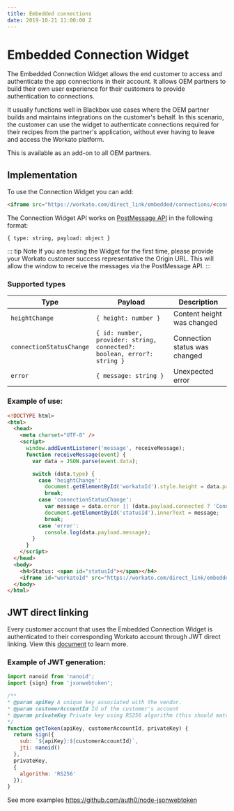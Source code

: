 ```yaml
---
title: Embedded connections
date: 2019-10-21 11:00:00 Z
---
```


# Embedded Connection Widget

The Embedded Connection Widget allows the end customer to access and authenticate the app connections in their account. It allows OEM partners to build their own user experience for their customers to provide authentication to connections.

It usually functions well in Blackbox use cases where the OEM partner builds and maintains integrations on the customer's behalf. In this scenario, the customer can use the widget to authenticate connections required for their recipes from the partner's application, without ever having to leave and access the Workato platform.

This is available as an add-on to all OEM partners.

## Implementation

To use the Connection Widget you can add:

```html
<iframe src="https://workato.com/direct_link/embedded/connections/<connection_id>>?workato_dl_token=<jwt_token>"></iframe>
```

The Connection Widget API works on [PostMessage API](https://developer.mozilla.org/en-US/docs/Web/API/Window/postMessage) in the following format:

```
{ type: string, payload: object }
```
::: tip Note
If you are testing the Widget for the first time, please provide your Workato customer success representative the Origin URL. This will allow the window to receive the messages via the PostMessage API.
:::

### Supported types

| Type  | Payload | Description |
| ------------- | ------------- | -------- |
| `heightChange`  | `{ height: number }`  | Content height was changed
| `connectionStatusChange`  | `{ id: number, provider: string, connected?: boolean, error?: string }`  | Connection status was changed
| `error` | `{ message: string }` | Unexpected error

### Example of use:

```html
<!DOCTYPE html>
<html>
  <head>
    <meta charset="UTF-8" />
    <script>
      window.addEventListener('message', receiveMessage);
      function receiveMessage(event) {
        var data = JSON.parse(event.data);

        switch (data.type) {
          case 'heightChange':
            document.getElementById('workatoId').style.height = data.payload.height + 'px';
            break;
          case 'connectionStatusChange':
            var message = data.error || (data.payload.connected ? 'Connected' : 'Disconnected');
            document.getElementById('statusId').innerText = message;
            break;
          case 'error':
            console.log(data.payload.message);
        }
      }
    </script>
  </head>
  <body>
    <h4>Status: <span id="statusId"></span></h4>
    <iframe id="workatoId" src="https://workato.com/direct_link/embedded/connections/<connection_id>>?workato_dl_token=<token>" style="width: 500px; height: 150px; border: 0"></iframe>
  </body>
</html>
```

## JWT direct linking
Every customer account that uses the Embedded Connection Widget is authenticated to their corresponding Workato account through JWT direct linking. View this [document](/oem/jwt-direct-linking.md) to learn more.

### Example of JWT generation:

```javascript
import nanoid from 'nanoid';
import {sign} from 'jsonwebtoken';

/**
* @param apiKey A unique key associated with the vendor.
* @param customerAccountId Id of the customer's account
* @param privateKey Private key using RS256 algorithm (this should match the public key provided to Workato)
*/
function getToken(apiKey, customerAccountId, privateKey) {
  return sign({
    sub: `${apiKey}:${customerAccountId}`,
    jti: nanoid()
  },
  privateKey,
  {
    algorithm: 'RS256'
  });
}
```

See more examples https://github.com/auth0/node-jsonwebtoken

